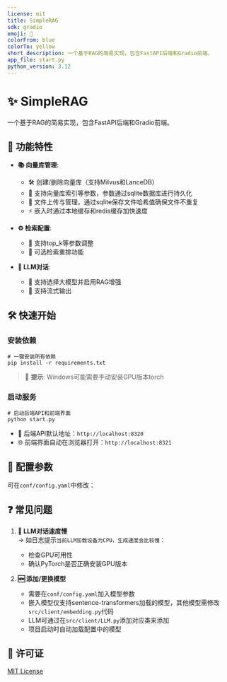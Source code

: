 ```yaml
---
license: mit
title: SimpleRAG
sdk: gradio
emoji: 👀
colorFrom: blue
colorTo: yellow
short_description: 一个基于RAG的简易实现，包含FastAPI后端和Gradio前端。
app_file: start.py
python_version: 3.12
---
```

# ✨ SimpleRAG

一个基于RAG的简易实现，包含FastAPI后端和Gradio前端。

## 🚀 功能特性

- **📚 向量库管理**:
  - 🛠️ 创建/删除向量库（支持Milvus和LanceDB）
  - 💾 支持向量库索引等参数，参数通过sqlite数据库进行持久化
  - 📁 文件上传与管理，通过sqlite保存文件哈希值确保文件不重复
  - ⚡ 嵌入时通过本地缓存和redis缓存加快速度

- **⚙️ 检索配置**:
  - 🎯 支持top_k等参数调整
  - 🔄 可选检索重排功能

- **💬 LLM对话**:
  - 🤖 支持选择大模型并启用RAG增强
  - 🌊 支持流式输出

## 🛠️ 快速开始

### 安装依赖
```
# 一键安装所有依赖
pip install -r requirements.txt
```
> 📌 **提示**: Windows可能需要手动安装GPU版本torch

### 启动服务
```
# 启动后端API和前端界面
python start.py
```

- 🔗 后端API默认地址：`http://localhost:8320`
- 🌐 前端界面自动在浏览器打开：`http://localhost:8321`

## 🔧 配置参数
可在`conf/config.yaml`中修改：

## ❓ 常见问题

1. **🐢 LLM对话速度慢**  
   → 如日志提示`当前LLM加载设备为CPU，生成速度会比较慢`：  
   - 检查GPU可用性
   - 确认PyTorch是否正确安装GPU版本

2. **🆕 添加/更换模型**  
   - 需要在`conf/config.yaml`加入模型参数
   - 嵌入模型仅支持sentence-transformers加载的模型，其他模型需修改`src/client/embedding.py`代码
   - LLM可通过在`src/client/LLM.py`添加对应类来添加
   - 项目启动时自动加载配置中的模型

## 📜 许可证
[MIT License](LICENSE)